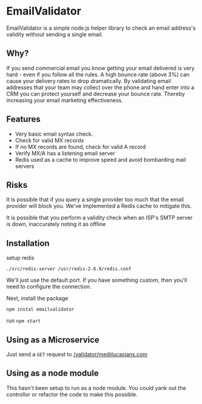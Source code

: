 # EmailValidator

EmailValidator is a simple node.js helper library to check an email address's validity without sending a single email.

## Why?

If you send commercial email you know getting your email delivered is very hard - even if you follow all the rules. A high bounce rate (above 3%) can cause your delivery rates to drop dramatically. By validating email addresses that your team may collect over the phone and hand enter into a CRM you can protect yourself and decrease your bounce rate. Thereby increasing your email marketing effectiveness.

## Features

* Very basic email syntax check. 
* Check for valid MX records
* If no MX records are found, check for valid A record
* Verify MX/A has a listening email server
* Redis used as a cache to improve speed and avoid bombarding mail servers

## Risks

It is possible that if you query a single provider too much that the email provider will block you. We've implemented a Redis cache to mitigate this.

It is possible that you perform a validity check when an ISP's SMTP server is down, inaccurately noting it as offline

## Installation

setup redis

`./src/redis-server /usr/redis-2.8.9/redis.conf`

We'll just use the default port. If you have something custom, then you'll need to configure the connection.

Next, install the package

`npm instal emailvalidator`

run `npm start`


## Using as a Microservice

Just send a `GET` request to <a href="/validator/me@lucasjans.com">/validator/me@lucasjans.com</a>

## Using as a node module

This hasn't been setup to run as a node module. You could yank out the controllor or refactor the code to make this possible. 